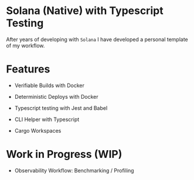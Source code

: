 # Solana (Native) with Typescript Testing

After years of developing with `Solana` I have developed a personal template of my workflow.

# Features

- Verifiable Builds with Docker

- Deterministic Deploys with Docker

- Typescript testing with Jest and Babel

- CLI Helper with Typescript

- Cargo Workspaces

# Work in Progress (WIP)

- Observability Workflow: Benchmarking / Profiling
